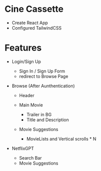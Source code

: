 # Cine Cassette

- Create React App
- Configured TailwindCSS

# Features
- Login/Sign Up
    - Sign In / Sign Up Form
    - redirect to Browse Page

- Browse (After Aunthentication)
    - Header
    - Main Movie
        - Trailer in BG
        - Title and Description

    - Movie Suggestions
        - MovieLists and Vertical scrolls * N

- NetflixGPT
    - Search Bar
    - Movie Suggestions


